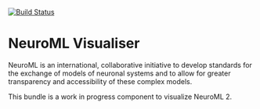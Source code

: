 [![Build Status](https://travis-ci.org/neuroml/org.neuroml.visualiser)](https://travis-ci.org/neuroml/org.neuroml.visualiser)

NeuroML Visualiser
==================

NeuroML is an international, collaborative initiative to develop standards for the exchange of models of neuronal systems and to allow for greater transparency and accessibility of these complex models.

This bundle is a work in progress component to visualize NeuroML 2.
